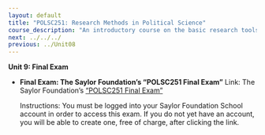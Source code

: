 ```yaml
---
layout: default
title: "POLSC251: Research Methods in Political Science"
course_description: "An introductory course on the basic research tools used in political science that examines the ways in which data and theory intersect and how political scientists quantify and measure the concepts and variables that aid in understanding the world."
next: ../../../
previous: ../Unit08
---
```

**Unit 9: Final Exam** <span id="9"></span> 
-   **Final Exam: The Saylor Foundation’s “POLSC251 Final Exam”**
    Link: The Saylor Foundation’s [“POLSC251 Final
    Exam”](http://school.saylor.org/mod/quiz/view.php?id=1246)  
      
     Instructions: You must be logged into your Saylor Foundation School
    account in order to access this exam. If you do not yet have an
    account, you will be able to create one, free of charge, after
    clicking the link.


